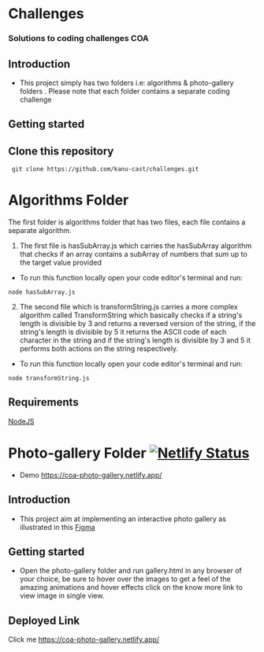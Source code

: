 # Challenges

### Solutions to coding challenges COA

## Introduction

* This project simply has two folders  i.e: algorithms & photo-gallery folders . Please note that each folder contains a separate coding challenge
  
## Getting started

## Clone this repository


```
 git clone https://github.com/kanu-cast/challenges.git
```

# Algorithms Folder

The first folder is algorithms folder that has two files, each file contains a separate algorithm. 

1. The first file is hasSubArray.js which carries the hasSubArray algorithm that checks if an array contains a subArray of numbers that sum up to the target value provided

* To run this function locally open your code editor's terminal and run:

```
node hasSubArray.js
```

2. The second file which is transformString.js carries a more complex algorithm called TransformString which basically checks if a string's length is divisible by 3 and returns a reversed version of the string, if the string's length is divisible by 5 it returns the ASCII code of each character in the string and if the string's length is divisible by 3 and 5 it performs both actions on the string respectively.

* To run this function locally open your code editor's terminal and run:

```
node transformString.js
```

## Requirements

[NodeJS](https://nodejs.org/en/)



# Photo-gallery Folder [![Netlify Status](https://api.netlify.com/api/v1/badges/05315896-55cd-4299-9144-a60f4e7bba17/deploy-status)](https://app.netlify.com/sites/coa-photo-gallery/deploys)

* Demo https://coa-photo-gallery.netlify.app/

## Introduction

* This project aim at implementing an interactive photo gallery as illustrated in this [Figma](https://www.figma.com/design/XF6xlvvHBv12WFveDjVoso/COA-Take-home-Challenge?node-id=0-1&t=fw1w2AjG9MySbmet-0)

  
## Getting started
* Open the photo-gallery folder and run gallery.html in any browser of your choice, be sure to hover over the images to get a feel of the amazing animations and hover effects click on the know more link to view image in single view.

## Deployed Link
Click me https://coa-photo-gallery.netlify.app/

